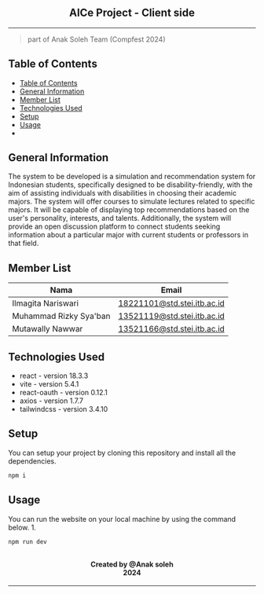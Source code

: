 <h2 align="center">
  AICe Project - Client side<br/>
</h2>
<hr>

> part of Anak Soleh Team (Compfest 2024)

## Table of Contents
- [Table of Contents](#table-of-contents)
- [General Information](#general-information)
- [Member List](#member-list)
- [Technologies Used](#technologies-used)
- [Setup](#setup)
- [Usage](#usage)
- [](#)

<a name="general-information"></a>

## General Information
The system to be developed is a simulation and recommendation system for Indonesian students, specifically designed to be disability-friendly, with the aim of assisting individuals with disabilities in choosing their academic majors. The system will offer courses to simulate lectures related to specific majors. It will be capable of displaying top recommendations based on the user's personality, interests, and talents. Additionally, the system will provide an open discussion platform to connect students seeking information about a particular major with current students or professors in that field.  

<a name="member-list"></a>

## Member List

| Nama                  | Email                       |
| --------------------- | --------------------------- |
| Ilmagita Nariswari    | 18221101@std.stei.itb.ac.id |
| Muhammad Rizky Sya'ban| 13521119@std.stei.itb.ac.id |
| Mutawally Nawwar      | 13521166@std.stei.itb.ac.id |

<a name="technologies-used"></a>

## Technologies Used
- react - version 18.3.3
- vite - version 5.4.1
- react-oauth - version 0.12.1
- axios - version 1.7.7
- tailwindcss - version 3.4.10

<a name="setup"></a>

## Setup
You can setup your project by cloning this repository and install all the dependencies.

```bash
npm i
```

<a name="usage"></a>

## Usage
You can run the website on your local machine by using the command below.
1. 
```bash
npm run dev
```

<a name="contact"></a>
## 
<h4 align="center">
  Created by @Anak soleh<br/>
  2024
</h4>
<hr>
